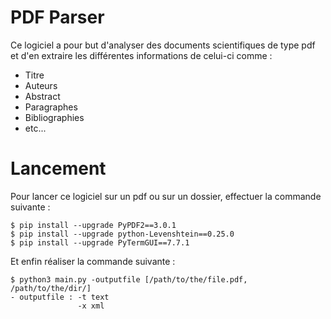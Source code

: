 # PDF Parser

Ce logiciel a pour but d'analyser des documents scientifiques de type pdf 
et d'en extraire les différentes informations de celui-ci comme :
- Titre
- Auteurs
- Abstract
- Paragraphes
- Bibliographies
- etc...

# Lancement
Pour lancer ce logiciel sur un pdf ou sur un dossier, effectuer la commande suivante :
```
$ pip install --upgrade PyPDF2==3.0.1
$ pip install --upgrade python-Levenshtein==0.25.0
$ pip install --upgrade PyTermGUI==7.7.1
```

Et enfin réaliser la commande suivante :
```
$ python3 main.py -outputfile [/path/to/the/file.pdf, /path/to/the/dir/]
- outputfile : -t text
               -x xml
```
